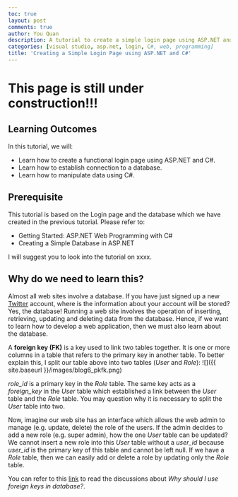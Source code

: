 ```yaml
---
toc: true
layout: post
comments: true
author: You Quan
description: A tutorial to create a simple login page using ASP.NET and C#.
categories: [visual studio, asp.net, login, C#, web, programming]
title: 'Creating a Simple Login Page using ASP.NET and C#'
---
```


# This page is still under construction!!!

## Learning Outcomes
In this tutorial, we will:
- Learn how to create a functional login page using ASP.NET and C#.
- Learn how to establish connection to a database.
- Learn how to manipulate data using C#.

## Prerequisite
This tutorial is based on the Login page and the database which we have created in the previous tutorial. Please refer to:
- Getting Started: ASP.NET Web Programming with C#
- Creating a Simple Database in ASP.NET

I will suggest you to look into the tutorial on xxxx.

## Why do we need to learn this?
Almost all web sites involve a database. If you have just signed up a new [Twitter](https://twitter.com/Twitter) account, where is the information about your account will be stored? Yes, the database! Running a web site involves the operation of inserting, retrieving, updating and deleting data from the database. Hence, if we want to learn how to develop a web application, then we must also learn about the database. 

A **foreign key (FK)** is a key used to link two tables together. It is one or more columns in a table that refers to the primary key in another table. To better explain this, I split our table above into two tables (*User* and *Role*):
![]({{ site.baseurl }}/images/blog6_pkfk.png)  

*role_id* is a primary key in the *Role* table. The same key acts as a *foreign_key* in the *User* table which established a link between the *User* table and the *Role* table. You may question why it is necessary to split the *User* table into two. 

Now, imagine our web site has an interface which allows the web admin to manage (e.g. update, delete) the role of the users. If the admin decides to add a new role (e.g. super admin), how the one *User* table can be updated? We cannot insert a new role into this *User* table without a *user_id* because *user_id* is the primary key of this table and cannot be left null. If we have a *Role* table, then we can easily add or delete a role by updating only the *Role* table.

You can refer to this [link](https://softwareengineering.stackexchange.com/questions/375704/why-should-i-use-foreign-keys-in-database) to read the discussions about *Why should I use foreign keys in database?*.
